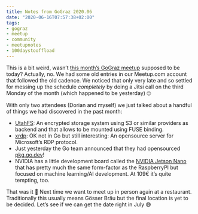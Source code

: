 ```yaml
---
title: Notes from GoGraz 2020.06
date: "2020-06-16T07:57:38+02:00"
tags:
- gograz
- meetup
- community
- meetupnotes
- 100daystooffload
---
```


This is a bit weird, wasn’t [this month’s GoGraz meetup](https://gograz.org/meetup/2020-06-16/) supposed to be today? Actually, no. We had some old entries in our Meetup.com account that followed the old cadence. We noticed that only very late and so settled for messing up the schedule _completely_ by doing a Jitsi call on the third Monday of the month (which happened to be yesterday) 🙄

With only two attendees (Dorian and myself) we just talked about a handful of things we had discovered in the past month:

- [UtahFS](https://github.com/cloudflare/utahfs): An encrypted storage system using S3 or similar providers as backend and that allows to be mounted using FUSE binding.
- [xrdp](http://xrdp.org/): OK not in Go but still interesting: An opensource server for Microsoft’s RDP protocol.
- Just yesterday the Go team announced that they had opensourced [pkg.go.dev](https://pkg.go.dev)!
- NVIDIA has a little development board called the [NVIDIA Jetson Nano](https://www.nvidia.com/de-de/autonomous-machines/embedded-systems/jetson-nano/) that has pretty much the same form-factor as the RaspberryPI but focused on machine learning/AI development. At 109€ it’s quite tempting, too.

That was it 🙂 Next time we want to meet up in person again at a restaurant. Traditionally this usually means Gösser Bräu but the final location is yet to be decided. Let’s see if we can get the date right in July 😅
